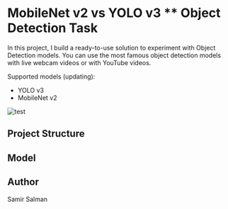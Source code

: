 # MobileNet v2 vs YOLO v3 ** Object Detection Task

In this project, I build a ready-to-use solution to experiment with Object Detection models. You can use the most famous object detection models with live webcam videos or with YouTube videos.

Supported models (updating):
- YOLO v3
- MobileNet v2

![test](https://github.com/samirsalman/MobileNet_v2-ObjectDetection/blob/main/tests/test.gif)

## Project Structure

## Model

## Author

Samir Salman
